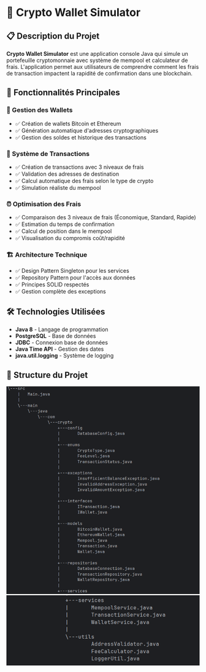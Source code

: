 # 🚀 Crypto Wallet Simulator

## 📋 Description du Projet
**Crypto Wallet Simulator** est une application console Java qui simule un portefeuille cryptomonnaie avec système de mempool et calculateur de frais. L'application permet aux utilisateurs de comprendre comment les frais de transaction impactent la rapidité de confirmation dans une blockchain.

## 🎯 Fonctionnalités Principales

### 💼 Gestion des Wallets
- ✅ Création de wallets Bitcoin et Ethereum
- ✅ Génération automatique d'adresses cryptographiques
- ✅ Gestion des soldes et historique des transactions

### 🔄 Système de Transactions
- ✅ Création de transactions avec 3 niveaux de frais
- ✅ Validation des adresses de destination
- ✅ Calcul automatique des frais selon le type de crypto
- ✅ Simulation réaliste du mempool

### ⏰ Optimisation des Frais
- ✅ Comparaison des 3 niveaux de frais (Économique, Standard, Rapide)
- ✅ Estimation du temps de confirmation
- ✅ Calcul de position dans le mempool
- ✅ Visualisation du compromis coût/rapidité

### 🏗️ Architecture Technique
- ✅ Design Pattern Singleton pour les services
- ✅ Repository Pattern pour l'accès aux données
- ✅ Principes SOLID respectés
- ✅ Gestion complète des exceptions

## 🛠️ Technologies Utilisées

- **Java 8** - Langage de programmation
- **PostgreSQL** - Base de données
- **JDBC** - Connexion base de données
- **Java Time API** - Gestion des dates
- **java.util.logging** - Système de logging

## 📁 Structure du Projet
![Logo](images/s1.png)
![Logo](images/s2.png)
